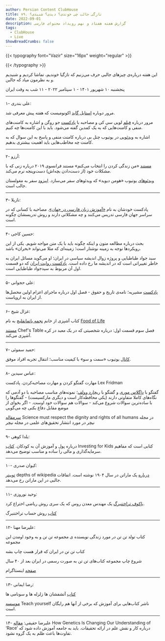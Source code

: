 ```yaml
---
author: Persian Content ClubHouse
title: ۷۹. تازگی جالب چی خوندی؟ دیدی؟ شنیدی؟
date: 2022-09-01
description: گزارش هفته هفتاد و نهم رویداد محتوای فارسی
tags:
  - ClubHouse
  - Live
ShowBreadCrumbs: false
---
```


{{< typography font="Vazir" size="16px" weight="regular" >}}

{{< /typography >}}


این هفته درباره‌ی چیزهای جالبی حرف می‌زنیم که تازگیا خوندیم، تماشا کردیم و شنیدیم و به نظرمون میاد که جالبن.
<!--more-->

پنجشنبه ۱۰ شهریور ۱۴۰۱ - ۱ سپتامبر ۲۰۲۲ - ۱۱ شب به وقت ایران

---

۱- علی بندری:

مرور دوباره [استایل گاید](https://www.google.com/url?q=http://cdn.static-economist.com/sites/default/files/pdfs/style_guide_12.pdf&sa=D&source=editors&ust=1695762692294716&usg=AOvVaw3dfyV_sCt3xqxBIFWty7iv) اکونومیست که هفته پیش معرفی شد.

مرور درباره [فیلم](https://www.google.com/url?q=https://louisck.com/products/fourth-of-july&sa=D&source=editors&ust=1695762692294943&usg=AOvVaw2H88PgzVUqMFQABPhmaIbd) لویی سی کی و مصاحبه با [پادکست](https://www.google.com/url?q=https://open.spotify.com/episode/7Hd6mqOnom9XfzvFQxoxBK&sa=D&source=editors&ust=1695762692295144&usg=AOvVaw1X2lxBULMODQpgh1fAOw-j) جو روگن و اشاره به کامنت‌های منفی و کامنت‌هایی که به یک کمدین گفته می‌شود. باید با این کامنت‌ها چه کنیم.

اشاره به [ویدئویی](https://www.google.com/url?q=https://www.youtube.com/watch?v%3DCbI2fDvpWSY%26t%3D1s&sa=D&source=editors&ust=1695762692295329&usg=AOvVaw05-_VrUl6ZZRN1zYDMeDFO) در یوتیوب چنل بی درباره کامنت منفی و پاسخ به این سوال که به کامنت چه مخاطب‌هایی باید اهمیت بیشتری بدهیم.

---

۲- آرزو:

[مستند](https://www.google.com/url?q=https://www.youtube.com/watch?v%3D74H8NZ-WxSM&sa=D&source=editors&ust=1695762692295711&usg=AOvVaw23puSEE5p4uwb1BPEkl_Fs) «من زندگی کردن را انتخاب می‌کنم» مستند فرانسوی ۲۰۱۹ درباره زنی که با مشکلات خود (از دست‌دادن بچه‌اش) دست‌وپنجه نرم می‌کند.

[ویدئوهای](https://www.google.com/url?q=https://www.youtube.com/c/HumanR&sa=D&source=editors&ust=1695762692295943&usg=AOvVaw0UHMNGaCGz-4gKbqQHc5h7) یوتیوب «هومن دیوید» که ویدئوهای سفر می‌سازد. [اپیزود](https://www.google.com/url?q=https://www.youtube.com/playlist?list%3DPLeIkUdFyJ8plpJCpz1t7HRsco42yXQnck&sa=D&source=editors&ust=1695762692296143&usg=AOvVaw0EoqEsB4eLeUHGkXLON2eQ) سفر به مغولستان جالب است.

---

۳- نازیلا:

پادکست خودشان به نام [«آموزش زبان فارسی در جهان»](https://www.google.com/url?q=https://open.spotify.com/show/1cJ39pCdJsDmGC0Cfk293s&sa=D&source=editors&ust=1695762692296449&usg=AOvVaw2ABowrFz_-zCp5lcD7HCOz). مصاحبه با کسانی که در سراسر جهان فارسی تدریس می‌کنند و چه مشکلاتی دارند و روش تدریسشان چگونه است.

---

۴- حسین کاجی:

بحث درباره مطالعه متون و اینکه چگونه باید با یک متن مواجه شویم. یکی از این رویکردها توجه به زمینه نوشتار است؛ زمینه‌ای که مثلا می‌تواند «بحران» باشد.

سید جواد طباطبایی و پروژه زوال اندیشه سیاسی در ایران؛ او می‌گوید مسائل ایران به خاطر تغییراتی است که در اندیشه ما رخ داده است. [پادکست روایت ایران](https://www.google.com/url?q=https://shenoto.com/album/62387/%25D8%25B1%25D9%2588%25D8%25A7%25DB%258C%25D8%25AA-%25D8%25A7%25DB%258C%25D8%25B1%25D8%25A7%25D9%2586&sa=D&source=editors&ust=1695762692296854&usg=AOvVaw3dyklkxEDbGqCvdMJasNzr) که دو قسمت اول آن مربوط به سیدجواد طباطبایی است.

---

۵- علی حجوانی:

[پادکست](https://www.google.com/url?q=https://anchor.fm/moshirieh/episodes/ep-e1m4erd&sa=D&source=editors&ust=1695762692297190&usg=AOvVaw0vu_9qnR8KHkt2eZaXEDUj) مشیریه؛ نامه‌ی تاریخ و حقوق - فصل اول درباره ماجرای اعزام اولین محصل‌ها از ایران به اروپاست.

---

۶- غزال شیخ:

کتاب آشپزی از خانم [نجمه باتمانقلیچ](https://www.google.com/url?q=https://www.najmieh.com/&sa=D&source=editors&ust=1695762692297527&usg=AOvVaw1tmL6y_-C_3e-RJNkuIUBW) به نام [Food of Life](https://www.google.com/url?q=https://www.najmieh.com/book/food-of-life-ancient-persian-and-modern-iranian-cooking-and-ceremonies/&sa=D&source=editors&ust=1695762692297758&usg=AOvVaw3Ef4LSduLqRKKrbW3WrYNm) 

[مستند](https://www.google.com/url?q=https://www.netflix.com/ca/title/80007945&sa=D&source=editors&ust=1695762692297951&usg=AOvVaw0VRg3R7QDUNC5RvhddJKyM) Chef's Table فصل سوم قسمت اول: درباره شخصیتی که در یک معبد در کره آشپزی می‌کند.

---

۷- حمید سموئی:

[کانال](https://www.google.com/url?q=https://www.youtube.com/c/Samtosoo&sa=D&source=editors&ust=1695762692298205&usg=AOvVaw36QUo5zMTS_C1JG1dnyAaD) یوتیوب «سمت و سو» با کیفیت مناسب؛ انتقال تجربه افراد موفق.

---

۸- عباس سیدین:

مهارت گفتگو کردن و مهارت مصاحبه‌کردن. پادکست Lex Fridman

گفتگو با [داگلاس موری](https://www.google.com/url?q=https://www.youtube.com/watch?v%3DEG7I6Bt_NZY&sa=D&source=editors&ust=1695762692298456&usg=AOvVaw1YPeLXL5vumz6UPWAMH-oQ) و گفتگو با [ریچارد وولف](https://www.google.com/url?q=https://www.youtube.com/watch?v%3Do0Bi-q89j5Y&sa=D&source=editors&ust=1695762692298640&usg=AOvVaw1MdFBYwgKUF31q3DHSrpok)؛ نمونه‌های مناسب مصاحبه با دو آدمی که نگاه‌های کاملا متفاوتی دارند (یکی محافظه‌کار است و دیگری مارکسیست) - گفتگوها را با ساده‌ترین سوالات شروع می‌کند - سوالات هم سوالات خود اوست. - اگر بخوای از موضع مقابل دفاع بکنی چه می‌گویی

[سرمقاله](https://www.google.com/url?q=https://www.nature.com/articles/s41562-022-01443-2&sa=D&source=editors&ust=1695762692298892&usg=AOvVaw3xYzDjziFXd4su7bFo10gt) Science must respect the dignity and rights of all humans در مجله نیچر در مورد انتشار تحقیق‌های علمی در مجله نیچر

---

۹- یلدا کوهی:

درباره پول و آموزش آن به کودکان. [کتاب](https://www.google.com/url?q=https://www.amazon.ca/Investing-Kids-Save-Invest-Money/dp/1647398762&sa=D&source=editors&ust=1695762692299161&usg=AOvVaw33kFaPjuvyT_iosSka60WI) Investing for Kids کتابی است که مفاهیم سرمایه‌گذاری و مالی را ساده و مناسب توضیح می‌دهد.

---

۱۰- کیوان صدری:

[توییتر](https://www.google.com/url?q=https://twitter.com/depthsofwiki&sa=D&source=editors&ust=1695762692299540&usg=AOvVaw18OFRRScEMeAzQTJOFEKEh) depths of wikipedia [درباره](https://www.google.com/url?q=https://twitter.com/depthsofwiki/status/1564602604432261122?s%3D20%26t%3D5Q13fCAuyRUTFo2s6Tmn3w&sa=D&source=editors&ust=1695762692299743&usg=AOvVaw2ub4C1OOiyvCjsqSh9p4VE) یک ماراتن در سال ۱۹۰۴ نوشته است. اتفاقات جالبی در این ماراتن رخ می‌دهد.

---

۱۱- وحید نوروزی:

[یاکوف تراختنبرگ](https://www.google.com/url?q=https://fa.wikipedia.org/wiki/%25DB%258C%25D8%25A7%25DA%25A9%25D9%2588%25D9%2581_%25D8%25AA%25D8%25B1%25D8%25A7%25D8%25AE%25D8%25AA%25D9%2586%25D8%25A8%25D8%25B1%25DA%25AF&sa=D&source=editors&ust=1695762692300096&usg=AOvVaw02SNtswEBvza-hFyraUyp2) یک مهندس معدن روس که یک سری روش ریاضی اختراع کرد.

[کتاب](https://www.google.com/url?q=https://ketab.ir/book/edf99b84-86b1-48a0-9ef7-69d5577e4077&sa=D&source=editors&ust=1695762692300347&usg=AOvVaw1nVIS4UTrlGJ2RD8BhMpRu) روش حساب تراختنبرگ

---

۱۲- علیرضا مهنا:

کتاب تولد تن تن در مورد زندگی نویسنده ی مجموعه تن تن و به وجود اومدن این مجموعه

کتاب تن تن در ایران که قرار هست چاپ بشه

شروع چاپ مجموعه کتاب‌های تن تن به صورت رسمی در ایران بعد از ۴۰ سال

[صفحه](https://www.google.com/url?q=https://www.instagram.com/persian.comics.nostalgia/&sa=D&source=editors&ust=1695762692300846&usg=AOvVaw1sK5F1gT9oFg_4-KhboQel) اینستاگرام

---

۱۳- رضا ایمانی:

[کتاب](https://www.google.com/url?q=https://www.amazon.ca/Volcanoes-Earthquakes-Tsunamis-Complete-Introduction/dp/1473601703&sa=D&source=editors&ust=1695762692301190&usg=AOvVaw3A4GuKvo3fEHPd_g-4WCXV) آتشفشان ها زلزله ها و سونامی ها

[موسسه](https://www.google.com/url?q=https://library.teachyourself.com/&sa=D&source=editors&ust=1695762692301365&usg=AOvVaw0FYg1HkPxp5hJG-lUeXtYV) Teach yourself ناشر کتاب‌هایی برای آموزش که برخی از آنها هم رایگان است.

---

۱۴- علیرضا حقیقی: [مقاله](https://www.google.com/url?q=https://www.nytimes.com/2018/03/23/opinion/sunday/genetics-race.html&sa=D&source=editors&ust=1695762692301560&usg=AOvVaw3jYUAMI5vGZIFGiFrGx7hW) How Genetics Is Changing Our Understanding of ‘Race’ درباره کار و نقش علم در ارائه تحقیقات. باید به جامعه آموزش داده شود که تفاوت‌ها باعث ظلم به یک گروه نشود.


